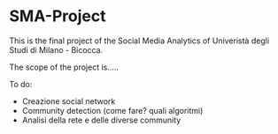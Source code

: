 # SMA-Project

This is the final project of the Social Media Analytics of Univeristà degli Studi di Milano - Bicocca.

The scope of the project is.....

To do:
- Creazione social network
- Community detection (come fare? quali algoritmi)
- Analisi della rete e delle diverse community


